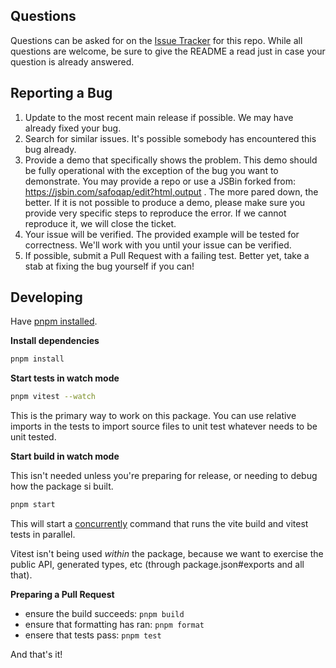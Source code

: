 ## Questions

Questions can be asked for on the [Issue Tracker](https://github.com/proposal-signals/signal-utils/issues) for this repo. While all questions are welcome, be sure to give the README a read just in case your question is already answered.

## Reporting a Bug

1. Update to the most recent main release if possible. We may have already fixed your bug.
1. Search for similar issues. It's possible somebody has encountered this bug already.
1. Provide a demo that specifically shows the problem. This demo should be fully operational with the exception of the bug you want to demonstrate. You may provide a repo or use a JSBin forked from: https://jsbin.com/safoqap/edit?html,output
. The more pared down, the better. If it is not possible to produce a demo, please make sure you provide very specific steps to reproduce the error. If we cannot reproduce it, we will close the ticket.
1. Your issue will be verified. The provided example will be tested for correctness. We'll work with you until your issue can be verified.
1. If possible, submit a Pull Request with a failing test. Better yet, take a stab at fixing the bug yourself if you can!

## Developing

Have [pnpm installed](https://pnpm.io/installation).

**Install dependencies**
```bash
pnpm install
```

**Start tests in watch mode**

```bash
pnpm vitest --watch
```

This is the primary way to work on this package. You can use relative imports in the tests to import source files to unit test whatever needs to be unit tested.

**Start build in watch mode**

This isn't needed unless you're preparing for release, or needing to debug how the package si built.
```bash
pnpm start
```

This will start a [concurrently](https://www.npmjs.com/package/concurrently) command that runs the vite build and vitest tests in parallel.

Vitest isn't being used _within_ the package, because we want to exercise the public API, generated types, etc (through package.json#exports and all that).

**Preparing a Pull Request**

- ensure the build succeeds: `pnpm build`
- ensure that formatting has ran: `pnpm format`
- ensere that tests pass: `pnpm test`

And that's it!
